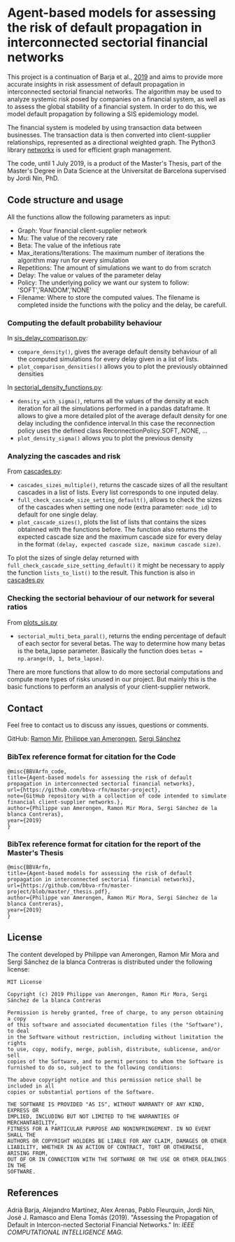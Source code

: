 # Agent-based models for assessing the risk of default propagation in interconnected sectorial financial networks

This project is a continuation of Barja et al., [2019](#references) and aims to provide more accurate insights in risk assessment of default propagation in interconnected sectorial financial networks. The algorithm may be used to analyze systemic risk posed by companies on a financial system, as well as to assess the global stability of a financial system. In order to do this, we model default propagation by following a SIS epidemiology model.

The financial system is modeled by using transaction data between businesses. The transaction data is then converted into client-supplier relationships, represented as a directional weighted graph. The Python3 library [networkx](https://networkx.github.io/) is used for efficient graph management.

The code, until 1 July 2019, is a product of the Master's Thesis, part of the Master's Degree in Data Science at the Universitat de Barcelona supervised by Jordi Nin, PhD.

## Code structure and usage

All the functions allow the following parameters as input: 
- Graph: Your financial client-supplier network 
- Mu: The value of the recovery rate
- Beta: The value of the infetious rate
- Max_iterations/Iterations: The maximum number of iterations the algorithm may run for every simulation
- Repetitions: The amount of simulations we want to do from scratch
- Delay: The value or values of the parameter delay
- Policy: The underlying policy we want our system to follow: 'SOFT','RANDOM','NONE'
- Filename: Where to store the computed values. The filename is completed inside the functions with the policy and the delay, be carefull. 

### Computing the default probability behaviour

In [sis_delay_comparison.py](sis_delay_comparison.py):
- `compare_density()`, gives the average default density behaviour of all the computed simulations for every delay given in a list of lists.
- `plot_comparison_densities()` allows you to plot the previously obtainned densities

In [sectorial_density_functions.py](sectorial_density_functions.py):
- `density_with_sigma()`, returns all the values of the density at each iteration for all the simulations performed in a pandas dataframe.
It allows to give a more detailed plot of the average default density for one delay including the confidence interval.In this case the reconnection policy uses the defined class ReconnectionPolicy.SOFT,.NONE, ...
- `plot_density_sigma()` allows you to plot the previous density
  
### Analyzing the cascades and risk

From [cascades.py](cascades.py):
- `cascades_sizes_multiple()`, returns the cascade sizes of all the resultant cascades in a list of lists. Every list corresponds to one inputed delay.
- `full_check_cascade_size_setting_default()`, allows to check the sizes of the cascades when setting one node (extra parameter: `node_id`) to default for one single delay.
- `plot_cascade_sizes()`, plots the list of lists that contains the sizes obtainned with the functions before. The function also returns the expected cascade size and the maximum cascade size for every delay in the format `(delay, expected cascade size, maximum cascade size)`.

To plot the sizes of single delay returned with `full_check_cascade_size_setting_default()` it might be necessary to apply the function `lists_to_list()` to the result. This function is also in [cascades.py](cascades.py)

### Checking the sectorial behaviour of our network for several ratios

From [plots_sis.py](plots_sis.py)
- `sectorial_multi_beta_paral()`, returns the ending percentage of default of each sector for several betas. The way to determine how many betas is the beta_lapse parameter. Basically the function does `betas = np.arange(0, 1, beta_lapse)`.

There are more functions that allow to do more sectorial computations and compute more types of risks unused in our project. But mainly this is the basic functions to perform an analysis of your client-supplier network. 

## Contact

Feel free to contact us to discuss any issues, questions or comments.

GitHub: [Ramon Mir](https://github.com/aemon4), [Philippe van Amerongen](https://github.com/phicoder), [Sergi Sánchez](https://github.com/Sergisanchezcontreras)

### BibTex reference format for citation for the Code
```
@misc{BBVArfn_code,
title={Agent-based models for assessing the risk of default propagation in interconnected sectorial financial networks},
url={https://github.com/bbva-rfn/master-project},
note={GitHub repository with a collection of code intended to simulate financial client-supplier networks.},
author={Philippe van Amerongen, Ramon Mir Mora, Sergi Sánchez de la blanca Contreras},
year={2019}
}
```

### BibTex reference format for citation for the report of the Master's Thesis
```
@misc{BBVArfn,
title={Agent-based models for assessing the risk of default propagation in interconnected sectorial financial networks},
url={https://github.com/bbva-rfn/master-project/blob/master/_thesis.pdf},
author={Philippe van Amerongen, Ramon Mir Mora, Sergi Sánchez de la blanca Contreras},
year={2019}
}
```
## License

The content developed by Philippe van Amerongen, Ramon Mir Mora and Sergi Sánchez de la blanca Contreras is distributed under the following license:

```
MIT License

Copyright (c) 2019 Philippe van Amerongen, Ramon Mir Mora, Sergi Sánchez de la blanca Contreras

Permission is hereby granted, free of charge, to any person obtaining a copy
of this software and associated documentation files (the "Software"), to deal
in the Software without restriction, including without limitation the rights
to use, copy, modify, merge, publish, distribute, sublicense, and/or sell
copies of the Software, and to permit persons to whom the Software is
furnished to do so, subject to the following conditions:

The above copyright notice and this permission notice shall be included in all
copies or substantial portions of the Software.

THE SOFTWARE IS PROVIDED "AS IS", WITHOUT WARRANTY OF ANY KIND, EXPRESS OR
IMPLIED, INCLUDING BUT NOT LIMITED TO THE WARRANTIES OF MERCHANTABILITY,
FITNESS FOR A PARTICULAR PURPOSE AND NONINFRINGEMENT. IN NO EVENT SHALL THE
AUTHORS OR COPYRIGHT HOLDERS BE LIABLE FOR ANY CLAIM, DAMAGES OR OTHER
LIABILITY, WHETHER IN AN ACTION OF CONTRACT, TORT OR OTHERWISE, ARISING FROM,
OUT OF OR IN CONNECTION WITH THE SOFTWARE OR THE USE OR OTHER DEALINGS IN THE
SOFTWARE.
```

## References
Adrià Barja, Alejandro Martínez, Alex Arenas, Pablo Fleurquin, Jordi Nin, José J. Ramasco and Elena Tomás (2019). "Assessing the Propagation of Default in Intercon-nected Sectorial Financial Networks." In: *IEEE COMPUTATIONAL INTELLIGENCE MAG.*
